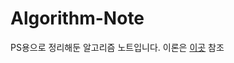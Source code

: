 # Algorithm-Note

PS용으로 정리해둔 알고리즘 노트입니다. 이론은 [이곳](https://berry-fisher-f89.notion.site/PS-1ac326d21c2c80c6a662f0f406e48474?pvs=4) 참조
